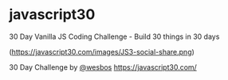 # javascript30
30 Day Vanilla JS Coding Challenge - Build 30 things in 30 days

(https://javascript30.com/images/JS3-social-share.png)

30 Day Challenge by [@wesbos](https://twitter.com/wesbos)
https://javascript30.com/
